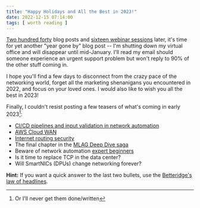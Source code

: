 ```yaml
---
title: "Happy Holidays and All the Best in 2023!"
date: 2022-12-15 07:14:00
tags: [ worth reading ]
---
```

[Two hundred forty](/2022/) blog posts and [sixteen webinar sessions](https://www.ipspace.net/Webinars/#Recent_webinars) later, it's time for yet another "year gone by" blog post -- I'm shutting down my virtual office and will disappear until mid-January. I'll read my email should someone experience an urgent support problem but won't reply to 90% of the other stuff coming in.

I hope you'll find a few days to disconnect from the crazy pace of the networking world, forget all the marketing shenanigans you encountered in 2022, and focus on your loved ones. I would also like to wish you all the best in 2023!

Finally, I couldn't resist posting a few teasers of what's coming in early 2023[^SITG]:

<!--more-->
* [CI/CD pipelines and input validation in network automation](https://www.ipspace.net/Network_Automation_Concepts)
* [AWS Cloud WAN](https://www.ipspace.net/Amazon_Web_Services_Networking)
* [Internet routing security](https://www.ipspace.net/Internet_Routing_Security)
* The final chapter in the [MLAG Deep Dive saga](/series/mlag.html#deepdive)
* Beware of network automation [expert beginners](https://daedtech.com/how-developers-stop-learning-rise-of-the-expert-beginner/)
* Is it time to replace TCP in the data center?
* Will SmartNICs (DPUs) change networking forever?

[^SITG]: Or I'll never get them done/written

**Hint:** If you want a quick answer to the last two bullets, use the [Betteridge's law of headlines](https://en.wikipedia.org/wiki/Betteridge%27s_law_of_headlines).


